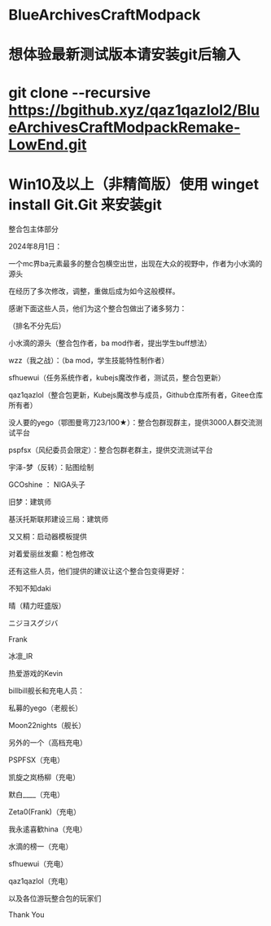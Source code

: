 # BlueArchivesCraftModpack
# 想体验最新测试版本请安装git后输入 
# git clone --recursive https://bgithub.xyz/qaz1qazlol2/BlueArchivesCraftModpackRemake-LowEnd.git
# Win10及以上（非精简版）使用 winget install Git.Git 来安装git
整合包主体部分

2024年8月1日：

一个mc界ba元素最多的整合包横空出世，出现在大众的视野中，作者为小水滴的源头

在经历了多次修改，调整，重做后成为如今这般模样。

感谢下面这些人员，他们为这个整合包做出了诸多努力：

（排名不分先后）

小水滴的源头（整合包作者，ba mod作者，提出学生buff想法）

wzz（我之战）：（ba mod，学生技能特性制作者）

sfhuewui（任务系统作者，kubejs魔改作者，测试员，整合包更新）

qaz1qazlol（整合包更新，Kubejs魔改参与成员，Github仓库所有者，Gitee仓库所有者）

没人要的yego（鄂图曼弯刀23/100★）：整合包群现群主，提供3000人群交流测试平台

pspfsx（风纪委员会限定）：整合包群老群主，提供交流测试平台

宇泽-梦（反转）：贴图绘制

GCOshine ： NIGA头子

旧梦：建筑师

基沃托斯联邦建设三局：建筑师

又又桐：启动器模板提供

对着爱丽丝发癫：枪包修改


还有这些人员，他们提供的建议让这个整合包变得更好：

不知不知daki

晴（精力旺盛版）

ニジヨスグジバ

Frank

冰凛_IR

热爱游戏的Kevin



billbill舰长和充电人员：

私募的yego（老舰长）

Moon22nights（舰长）

另外的一个（高档充电）

PSPFSX（充电）

凯旋之岚杨柳（充电）

默白____（充电）

Zeta0(Frank)（充电）

我永逺喜歓hina（充电）

水滴的榜一（充电）

sfhuewui（充电）

qaz1qazlol（充电）




以及各位游玩整合包的玩家们

Thank You

